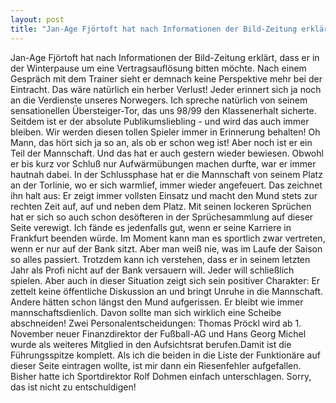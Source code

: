```yaml
---
layout: post
title: "Jan-Age Fjörtoft hat nach Informationen der Bild-Zeitung erklärt, dass er in der Winterpause um eine Vertragsauflösung bitten möchte."
---
```


Jan-Age Fjörtoft hat nach Informationen der Bild-Zeitung erklärt, dass er in der Winterpause um eine Vertragsauflösung bitten möchte. Nach einem Gespräch mit dem Trainer sieht er demnach keine Perspektive mehr bei der Eintracht. Das wäre natürlich ein herber Verlust! Jeder erinnert sich ja noch an die Verdienste unseres Norwegers. Ich spreche natürlich von seinem sensationellen Übersteiger-Tor, das uns 98/99 den Klassenerhalt sicherte. Seitdem ist er der absolute Publikumsliebling - und wird das auch immer bleiben. Wir werden diesen tollen Spieler immer in Erinnerung behalten! Oh Mann, das hört sich ja so an, als ob er schon weg ist! Aber noch ist er ein Teil der Mannschaft. Und das hat er auch gestern wieder bewiesen. Obwohl er bis kurz vor Schluß nur Aufwärmübungen machen durfte, war er immer hautnah dabei. In der Schlussphase hat er die Mannschaft von seinem Platz an der Torlinie, wo er sich warmlief, immer wieder angefeuert. Das zeichnet ihn halt aus: Er zeigt immer vollsten Einsatz und macht den Mund stets zur rechten Zeit auf, auf und neben dem Platz. Mit seinen lockeren Sprüchen hat er sich so auch schon desöfteren in der Sprüchesammlung auf dieser Seite verewigt. Ich fände es jedenfalls gut, wenn er seine Karriere in Frankfurt beenden würde. Im Moment kann man es sportlich zwar vertreten, wenn er nur auf der Bank sitzt. Aber man weiß nie, was im Laufe der Saison so alles passiert. Trotzdem kann ich verstehen, dass er in seinem letzten Jahr als Profi nicht auf der Bank versauern will. Jeder will schließlich spielen. Aber auch in dieser Situation zeigt sich sein positiver Charakter: Er zettelt keine öffentliche Diskussion an und bringt Unruhe in die Mannschaft. Andere hätten schon längst den Mund aufgerissen. Er bleibt wie immer mannschaftsdienlich. Davon sollte man sich wirklich eine Scheibe abschneiden! Zwei Personalentscheidungen: Thomas Pröckl wird ab 1. November neuer Finanzdirektor der Fußball-AG und Hans Georg Michel wurde als weiteres Mitglied in den Aufsichtsrat berufen.Damit ist die Führungsspitze komplett. Als ich die beiden in die Liste der Funktionäre auf dieser Seite eintragen wollte, ist mir dann ein Riesenfehler aufgefallen. Bisher hatte ich Sportdirektor Rolf Dohmen einfach unterschlagen. Sorry, das ist nicht zu entschuldigen!
